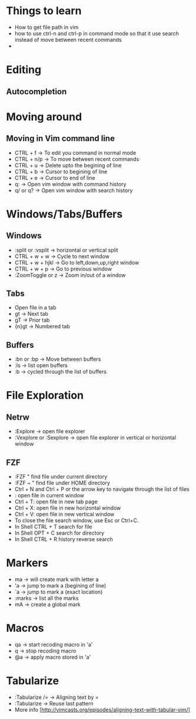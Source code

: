 # Things to learn
  - How to get file path in vim
  - how to use ctrl-n and ctrl-p in command mode so that it use search instead of move between recent commands
  -

# Editing
## Autocompletion

# Moving around
## Moving in Vim command line
  - CTRL + f -> To edit you command in normal mode
  - CTRL + n/p -> To move between recent commands
  - CTRL + u -> Delete upto the begining of line 
  - CTRL + b -> Cursor to begining of line
  - CTRL + e -> Cursor to end of line
  - q: -> Open vim window with command history
  - q/ or q? -> Open vim window with search history

# Windows/Tabs/Buffers
## Windows
  - :split or :vsplit -> horizontal or vertical split
  - CTRL + w + w -> Cycle to next window
  - CTRL + w + hjkl -> Go to left,down,up,right window
  - CTRL + w + p -> Go to previous window
  - :ZoomToggle or <Leader>z -> Zoom in/out of a window 

## Tabs
  - Open file in a tab
  - gt -> Next tab
  - gT -> Prior tab
  - {n}gt -> Numbered tab

## Buffers
  - :bn or :bp -> Move between buffers
  - :ls -> list open buffers
  - :b <Tab> -> cycled through the list of buffers

# File Exploration
## Netrw
  - :Explore -> open file explorer
  - :Vexplore or :Sexplore -> open file explorer in vertical or horizontal window

## FZF
- :FZF " find file under current directory
- :FZF ~ " find file under HOME directory
- Ctrl + N and Ctrl + P or the arrow key to navigate through the list of files
- <Enter>: open file in current window
- Ctrl + T: open file in new tab page
- Ctrl + X: open file in new horizontal window
- Ctrl + V: open file in new vertical window
- To close the file search window, use Esc or Ctrl+C.
- In Shell CTRL + T search for file
- In Shell OPT + C search for directory
- In Shell CTRL + R history reverse search

# Markers
  - ma -> will create mark with letter a
  - 'a -> jump to mark a (begining of line)
  - \`a -> jump to mark a (exact location) 
  - :marks -> list all the marks
  - mA -> create a global mark

# Macros
  - qa -> start recoding macro in 'a'
  - q -> stop recoding macro
  - @a -> apply macro stored in 'a'

# Tabularize
  - :Tabularize /= -> Aligning text by =
  - :Tabularize -> Reuse last pattern
  - More info [http://vimcasts.org/episodes/aligning-text-with-tabular-vim/]

